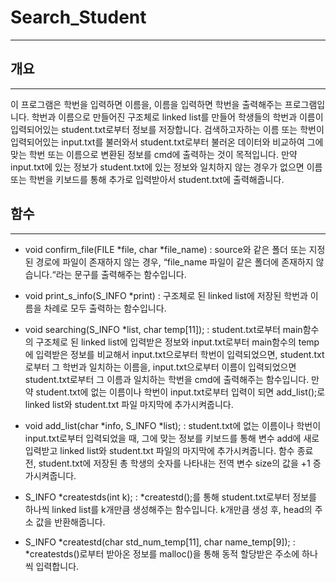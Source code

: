 # Search_Student
----------------
## 개요
------
이 프로그램은 학번을 입력하면 이름을, 이름을 입력하면 학번을 출력해주는 프로그램입니다.
학번과 이름으로 만들어진 구조체로 linked list를 만들어 학생들의 학번과 이름이 입력되어있는 student.txt로부터 정보를 저장합니다.
검색하고자하는 이름 또는 학번이 입력되어있는 input.txt를 불러와서 student.txt로부터 불러온 데이터와 비교하여 그에 맞는 학번 또는 이름으로 변환된 정보를 cmd에 출력하는 것이 목적입니다.
만약 input.txt에 있는 정보가 student.txt에 있는 정보와 일치하지 않는 경우가 없으면 이름 또는 학번을 키보드를 통해 추가로 입력받아서 student.txt에 출력해줍니다.

## 함수
------
- void confirm_file(FILE *file, char *file_name)
: source와 같은 폴더 또는 지정된 경로에 파일이 존재하지 않는 경우, “file_name 파일이 같은 폴더에 존재하지 않습니다.“라는 문구를 출력해주는 함수입니다.

- void print_s_info(S_INFO *print)
: 구조체로 된 linked list에 저장된 학번과 이름을 차례로 모두 출력하는 함수입니다.

- void searching(S_INFO *list, char temp[11]);
: student.txt로부터 main함수의 구조체로 된 linked list에 입력받은 정보와 input.txt로부터 main함수의 temp에 입력받은 정보를 비교해서 input.txt으로부터 학번이 입력되었으면, student.txt로부터 그 학번과 일치하는 이름을, input.txt으로부터 이름이 입력되었으면 student.txt로부터 그 이름과 일치하는 학번을 cmd에 출력해주는 함수입니다. 만약 student.txt에 없는 이름이나 학번이 input.txt로부터 입력이 되면 add_list();로 linked list와 student.txt 파일 마지막에 추가시켜줍니다.

- void add_list(char *info, S_INFO *list);
: student.txt에 없는 이름이나 학번이 input.txt로부터 입력되었을 때, 그에 맞는 정보를 키보드를 통해 변수 add에 새로 입력받고 linked list와 student.txt 파일의 마지막에 추가시켜줍니다. 함수 종료 전, student.txt에 저장된 총 학생의 숫자를 나타내는 전역 변수 size의 값을 +1 증가시켜줍니다.

- S_INFO *createstds(int k);
: *createstd();를 통해 student.txt로부터 정보를 하나씩 linked list를 k개만큼 생성해주는 함수입니다. k개만큼 생성 후, head의 주소 값을 반환해줍니다.

- S_INFO *createstd(char std_num_temp[11], char name_temp[9]);
: *createstds()로부터 받아온 정보를 malloc()을 통해 동적 할당받은 주소에 하나씩 입력합니다.